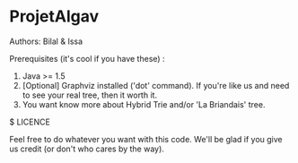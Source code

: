 # ProjetAlgav
Authors: Bilal & Issa

Prerequisites (it's cool if you have these) : 

1. Java >= 1.5
2. [Optional] Graphviz installed ('dot' command). If you're like us
	and need to see your real tree, then it worth it.
3. You want know more about Hybrid Trie and/or 'La Briandais' tree.

$$$$$$$$$$$$$$$$$$$$$$$$$$$$$ LICENCE $$$$$$$$$$$$$$$$$$$$$$$$$$$$

Feel free to do whatever you want with this code. We'll be glad if 
you give us credit (or don't who cares by the way).
